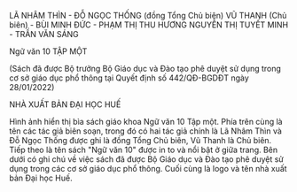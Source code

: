 LÃ NHÂM THÌN - ĐỖ NGỌC THỐNG (đồng Tổng Chủ biên)
VŨ THANH (Chủ biên) - BÙI MINH ĐỨC - PHẠM THỊ THU HƯƠNG
NGUYỄN THỊ TUYẾT MINH - TRẦN VĂN SÁNG

Ngữ văn 10
TẬP MỘT

(Sách đã được Bộ trưởng Bộ Giáo dục và Đào tạo
phê duyệt sử dụng trong cơ sở giáo dục phổ thông
tại Quyết định số 442/QĐ-BGDĐT ngày 28/01/2022)

NHÀ XUẤT BẢN ĐẠI HỌC HUẾ

Hình ảnh hiển thị bìa sách giáo khoa Ngữ văn 10 Tập một. Phía trên cùng là tên các tác giả biên soạn, trong đó có hai tác giả chính là Lã Nhâm Thìn và Đỗ Ngọc Thống được ghi là đồng Tổng Chủ biên, Vũ Thanh là Chủ biên. Tiếp theo là tên sách "Ngữ văn 10" được in to và nổi bật ở giữa trang. Bên dưới có ghi chú về việc sách đã được Bộ Giáo dục và Đào tạo phê duyệt sử dụng trong các cơ sở giáo dục phổ thông. Cuối cùng là logo và tên nhà xuất bản Đại học Huế.